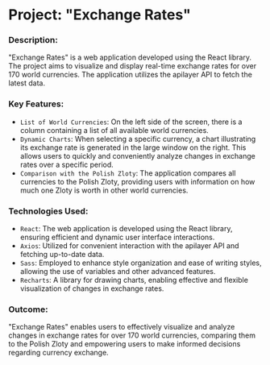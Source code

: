 # Project: "Exchange Rates"

### Description:
"Exchange Rates" is a web application developed using the React library. The project aims to visualize and display real-time exchange rates for over 170 world currencies. The application utilizes the apilayer API to fetch the latest data.

### Key Features:

- `List of World Currencies`: On the left side of the screen, there is a column containing a list of all available world currencies.
- `Dynamic Charts`: When selecting a specific currency, a chart illustrating its exchange rate is generated in the large window on the right. This allows users to quickly and conveniently analyze changes in exchange rates over a specific period.
- `Comparison with the Polish Zloty`: The application compares all currencies to the Polish Zloty, providing users with information on how much one Zloty is worth in other world currencies.

### Technologies Used:

- `React`: The web application is developed using the React library, ensuring efficient and dynamic user interface interactions.
- `Axios`: Utilized for convenient interaction with the apilayer API and fetching up-to-date data.
- `Sass`: Employed to enhance style organization and ease of writing styles, allowing the use of variables and other advanced features.
- `Recharts`: A library for drawing charts, enabling effective and flexible visualization of changes in exchange rates.

### Outcome:
"Exchange Rates" enables users to effectively visualize and analyze changes in exchange rates for over 170 world currencies, comparing them to the Polish Zloty and empowering users to make informed decisions regarding currency exchange.